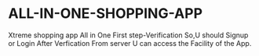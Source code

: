 # ALL-IN-ONE-SHOPPING-APP
Xtreme shopping app All in One
First step-Verification So,U should Signup or Login
After Verfication From server U can access the Facility of the App.
